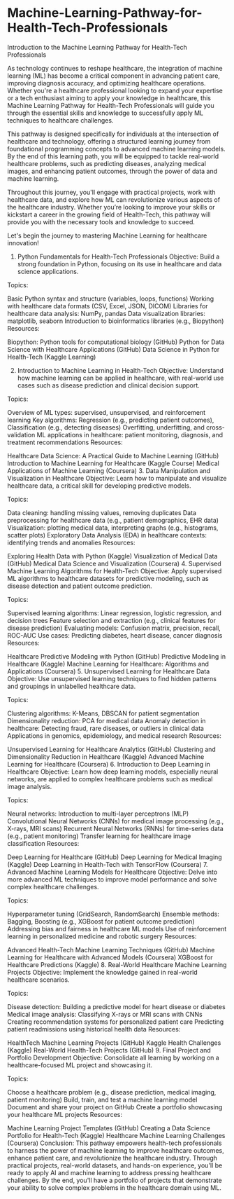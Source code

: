# Machine-Learning-Pathway-for-Health-Tech-Professionals

Introduction to the Machine Learning Pathway for Health-Tech Professionals

As technology continues to reshape healthcare, the integration of machine learning (ML) has become a critical component in advancing patient care, improving diagnosis accuracy, and optimizing healthcare operations. Whether you're a healthcare professional looking to expand your expertise or a tech enthusiast aiming to apply your knowledge in healthcare, this Machine Learning Pathway for Health-Tech Professionals will guide you through the essential skills and knowledge to successfully apply ML techniques to healthcare challenges.

This pathway is designed specifically for individuals at the intersection of healthcare and technology, offering a structured learning journey from foundational programming concepts to advanced machine learning models. By the end of this learning path, you will be equipped to tackle real-world healthcare problems, such as predicting diseases, analyzing medical images, and enhancing patient outcomes, through the power of data and machine learning.

Throughout this journey, you'll engage with practical projects, work with healthcare data, and explore how ML can revolutionize various aspects of the healthcare industry. Whether you’re looking to improve your skills or kickstart a career in the growing field of Health-Tech, this pathway will provide you with the necessary tools and knowledge to succeed.

Let's begin the journey to mastering Machine Learning for healthcare innovation!

1. Python Fundamentals for Health-Tech Professionals
Objective: Build a strong foundation in Python, focusing on its use in healthcare and data science applications.

Topics:

Basic Python syntax and structure (variables, loops, functions)
Working with healthcare data formats (CSV, Excel, JSON, DICOM)
Libraries for healthcare data analysis: NumPy, pandas
Data visualization libraries: matplotlib, seaborn
Introduction to bioinformatics libraries (e.g., Biopython)
Resources:

Biopython: Python tools for computational biology (GitHub)
Python for Data Science with Healthcare Applications (GitHub)
Data Science in Python for Health-Tech (Kaggle Learning)

2. Introduction to Machine Learning in Health-Tech
Objective: Understand how machine learning can be applied in healthcare, with real-world use cases such as disease prediction and clinical decision support.

Topics:

Overview of ML types: supervised, unsupervised, and reinforcement learning
Key algorithms: Regression (e.g., predicting patient outcomes), Classification (e.g., detecting diseases)
Overfitting, underfitting, and cross-validation
ML applications in healthcare: patient monitoring, diagnosis, and treatment recommendations
Resources:

Healthcare Data Science: A Practical Guide to Machine Learning (GitHub)
Introduction to Machine Learning for Healthcare (Kaggle Course)
Medical Applications of Machine Learning (Coursera)
3. Data Manipulation and Visualization in Healthcare
Objective: Learn how to manipulate and visualize healthcare data, a critical skill for developing predictive models.

Topics:

Data cleaning: handling missing values, removing duplicates
Data preprocessing for healthcare data (e.g., patient demographics, EHR data)
Visualization: plotting medical data, interpreting graphs (e.g., histograms, scatter plots)
Exploratory Data Analysis (EDA) in healthcare contexts: identifying trends and anomalies
Resources:

Exploring Health Data with Python (Kaggle)
Visualization of Medical Data (GitHub)
Medical Data Science and Visualization (Coursera)
4. Supervised Machine Learning Algorithms for Health-Tech
Objective: Apply supervised ML algorithms to healthcare datasets for predictive modeling, such as disease detection and patient outcome prediction.

Topics:

Supervised learning algorithms: Linear regression, logistic regression, and decision trees
Feature selection and extraction (e.g., clinical features for disease prediction)
Evaluating models: Confusion matrix, precision, recall, ROC-AUC
Use cases: Predicting diabetes, heart disease, cancer diagnosis
Resources:

Healthcare Predictive Modeling with Python (GitHub)
Predictive Modeling in Healthcare (Kaggle)
Machine Learning for Healthcare: Algorithms and Applications (Coursera)
5. Unsupervised Learning for Healthcare Data
Objective: Use unsupervised learning techniques to find hidden patterns and groupings in unlabelled healthcare data.

Topics:

Clustering algorithms: K-Means, DBSCAN for patient segmentation
Dimensionality reduction: PCA for medical data
Anomaly detection in healthcare: Detecting fraud, rare diseases, or outliers in clinical data
Applications in genomics, epidemiology, and medical research
Resources:

Unsupervised Learning for Healthcare Analytics (GitHub)
Clustering and Dimensionality Reduction in Healthcare (Kaggle)
Advanced Machine Learning for Healthcare (Coursera)
6. Introduction to Deep Learning in Healthcare
Objective: Learn how deep learning models, especially neural networks, are applied to complex healthcare problems such as medical image analysis.

Topics:

Neural networks: Introduction to multi-layer perceptrons (MLP)
Convolutional Neural Networks (CNNs) for medical image processing (e.g., X-rays, MRI scans)
Recurrent Neural Networks (RNNs) for time-series data (e.g., patient monitoring)
Transfer learning for healthcare image classification
Resources:

Deep Learning for Healthcare (GitHub)
Deep Learning for Medical Imaging (Kaggle)
Deep Learning in Health-Tech with TensorFlow (Coursera)
7. Advanced Machine Learning Models for Healthcare
Objective: Delve into more advanced ML techniques to improve model performance and solve complex healthcare challenges.

Topics:

Hyperparameter tuning (GridSearch, RandomSearch)
Ensemble methods: Bagging, Boosting (e.g., XGBoost for patient outcome prediction)
Addressing bias and fairness in healthcare ML models
Use of reinforcement learning in personalized medicine and robotic surgery
Resources:

Advanced Health-Tech Machine Learning Techniques (GitHub)
Machine Learning for Healthcare with Advanced Models (Coursera)
XGBoost for Healthcare Predictions (Kaggle)
8. Real-World Healthcare Machine Learning Projects
Objective: Implement the knowledge gained in real-world healthcare scenarios.

Topics:

Disease detection: Building a predictive model for heart disease or diabetes
Medical image analysis: Classifying X-rays or MRI scans with CNNs
Creating recommendation systems for personalized patient care
Predicting patient readmissions using historical health data
Resources:

HealthTech Machine Learning Projects (GitHub)
Kaggle Health Challenges (Kaggle)
Real-World Health-Tech Projects (GitHub)
9. Final Project and Portfolio Development
Objective: Consolidate all learning by working on a healthcare-focused ML project and showcasing it.

Topics:

Choose a healthcare problem (e.g., disease prediction, medical imaging, patient monitoring)
Build, train, and test a machine learning model
Document and share your project on GitHub
Create a portfolio showcasing your healthcare ML projects
Resources:

Machine Learning Project Templates (GitHub)
Creating a Data Science Portfolio for Health-Tech (Kaggle)
Healthcare Machine Learning Challenges (Coursera)
Conclusion:
This pathway empowers health-tech professionals to harness the power of machine learning to improve healthcare outcomes, enhance patient care, and revolutionize the healthcare industry. Through practical projects, real-world datasets, and hands-on experience, you'll be ready to apply AI and machine learning to address pressing healthcare challenges. By the end, you'll have a portfolio of projects that demonstrate your ability to solve complex problems in the healthcare domain using ML.



